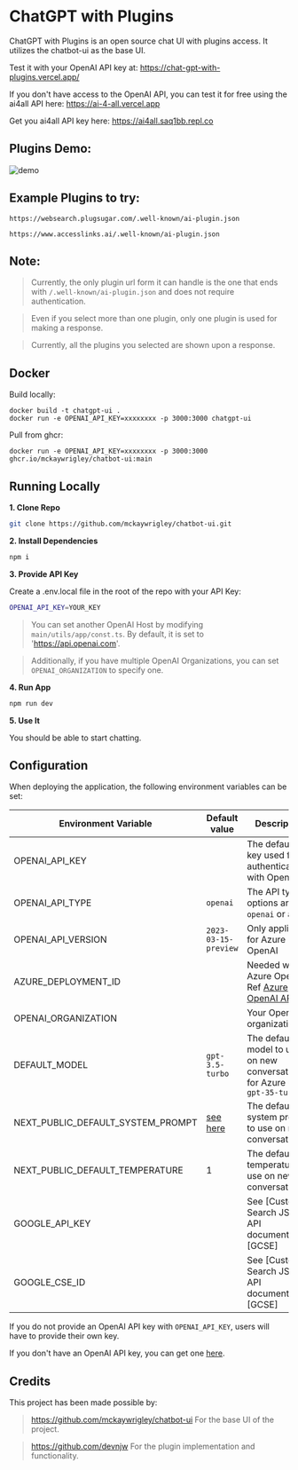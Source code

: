 # ChatGPT with Plugins

ChatGPT with Plugins is an open source chat UI with plugins access. It utilizes the chatbot-ui as the base UI.

Test it with your OpenAI API key at: https://chat-gpt-with-plugins.vercel.app/


If you don't have access to the OpenAI API, you can test it for free using the ai4all API here: https://ai-4-all.vercel.app

Get you ai4all API key here: https://ai4all.saq1bb.repl.co

## Plugins Demo:
![demo](https://user-images.githubusercontent.com/48133047/246844909-ca71c866-5c9b-4795-b019-8998d3b43220.gif)

## Example Plugins to try:

```https://websearch.plugsugar.com/.well-known/ai-plugin.json```

```https://www.accesslinks.ai/.well-known/ai-plugin.json```

## Note:

> Currently, the only plugin url form it can handle is the one that ends with ```/.well-known/ai-plugin.json``` and does not require authentication.

> Even if you select more than one plugin, only one plugin is used for making a response.

> Currently, all the plugins you selected are shown upon a response.

## Docker

Build locally:

```shell
docker build -t chatgpt-ui .
docker run -e OPENAI_API_KEY=xxxxxxxx -p 3000:3000 chatgpt-ui
```

Pull from ghcr:

```
docker run -e OPENAI_API_KEY=xxxxxxxx -p 3000:3000 ghcr.io/mckaywrigley/chatbot-ui:main
```

## Running Locally

**1. Clone Repo**

```bash
git clone https://github.com/mckaywrigley/chatbot-ui.git
```

**2. Install Dependencies**

```bash
npm i
```

**3. Provide API Key**

Create a .env.local file in the root of the repo with your API Key:

```bash
OPENAI_API_KEY=YOUR_KEY
```

> You can set another OpenAI Host by modifying ```main/utils/app/const.ts```. By default, it is set to 'https://api.openai.com'.

> Additionally, if you have multiple OpenAI Organizations, you can set `OPENAI_ORGANIZATION` to specify one.

**4. Run App**

```bash
npm run dev
```

**5. Use It**

You should be able to start chatting.

## Configuration

When deploying the application, the following environment variables can be set:

| Environment Variable              | Default value                  | Description                                                                                                                               |
| --------------------------------- | ------------------------------ | ----------------------------------------------------------------------------------------------------------------------------------------- |
| OPENAI_API_KEY                    |                                | The default API key used for authentication with OpenAI                                                                                   |                                    |
| OPENAI_API_TYPE                   | `openai`                       | The API type, options are `openai` or `azure`                                                                                             |
| OPENAI_API_VERSION                | `2023-03-15-preview`           | Only applicable for Azure OpenAI                                                                                                          |
| AZURE_DEPLOYMENT_ID               |                                | Needed when Azure OpenAI, Ref [Azure OpenAI API](https://learn.microsoft.com/zh-cn/azure/cognitive-services/openai/reference#completions) |
| OPENAI_ORGANIZATION               |                                | Your OpenAI organization ID                                                                                                               |
| DEFAULT_MODEL                     | `gpt-3.5-turbo`                | The default model to use on new conversations, for Azure use `gpt-35-turbo`                                                               |
| NEXT_PUBLIC_DEFAULT_SYSTEM_PROMPT | [see here](utils/app/const.ts) | The default system prompt to use on new conversations                                                                                     |
| NEXT_PUBLIC_DEFAULT_TEMPERATURE   | 1                              | The default temperature to use on new conversations                                                                                       |
| GOOGLE_API_KEY                    |                                | See [Custom Search JSON API documentation][GCSE]                                                                                          |
| GOOGLE_CSE_ID                     |                                | See [Custom Search JSON API documentation][GCSE]                                                                                          |

If you do not provide an OpenAI API key with `OPENAI_API_KEY`, users will have to provide their own key.

If you don't have an OpenAI API key, you can get one [here](https://platform.openai.com/account/api-keys).

## Credits

This project has been made possible by:

> https://github.com/mckaywrigley/chatbot-ui For the base UI of the project.

> https://github.com/devnjw For the plugin implementation and functionality.
